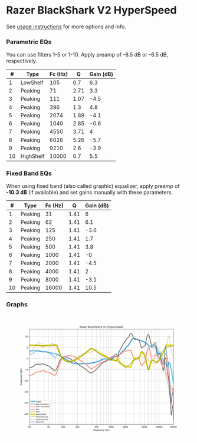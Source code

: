 # Razer BlackShark V2 HyperSpeed
See [usage instructions](https://github.com/jaakkopasanen/AutoEq#usage) for more options and info.

### Parametric EQs
You can use filters 1-5 or 1-10. Apply preamp of -6.5 dB or -6.5 dB, respectively.

|   # | Type      |   Fc (Hz) |    Q |   Gain (dB) |
|-----|-----------|-----------|------|-------------|
|   1 | LowShelf  |       105 | 0.7  |         6.3 |
|   2 | Peaking   |        71 | 2.71 |         3.3 |
|   3 | Peaking   |       111 | 1.07 |        -4.5 |
|   4 | Peaking   |       396 | 1.3  |         4.8 |
|   5 | Peaking   |      2074 | 1.89 |        -4.1 |
|   6 | Peaking   |      1040 | 2.85 |        -0.6 |
|   7 | Peaking   |      4550 | 3.71 |         4   |
|   8 | Peaking   |      6028 | 5.26 |        -5.7 |
|   9 | Peaking   |      9210 | 2.6  |        -3.9 |
|  10 | HighShelf |     10000 | 0.7  |         5.5 |

### Fixed Band EQs
When using fixed band (also called graphic) equalizer, apply preamp of **-10.3 dB** (if available) and set gains manually with these parameters.

|   # | Type    |   Fc (Hz) |    Q |   Gain (dB) |
|-----|---------|-----------|------|-------------|
|   1 | Peaking |        31 | 1.41 |         6   |
|   2 | Peaking |        62 | 1.41 |         6.1 |
|   3 | Peaking |       125 | 1.41 |        -3.6 |
|   4 | Peaking |       250 | 1.41 |         1.7 |
|   5 | Peaking |       500 | 1.41 |         3.8 |
|   6 | Peaking |      1000 | 1.41 |        -0   |
|   7 | Peaking |      2000 | 1.41 |        -4.5 |
|   8 | Peaking |      4000 | 1.41 |         2   |
|   9 | Peaking |      8000 | 1.41 |        -3.1 |
|  10 | Peaking |     16000 | 1.41 |        10.5 |

### Graphs
![](./Razer%20BlackShark%20V2%20HyperSpeed.png)
